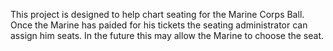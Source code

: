 This project is designed to help chart seating for the Marine Corps Ball.  Once the Marine has paided for his tickets the seating administrator can assign him seats.  In the future this may allow the Marine to choose the seat.